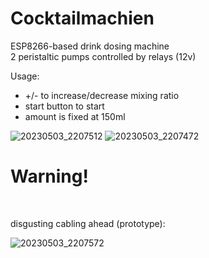 # Cocktailmachien

ESP8266-based drink dosing machine <br>
2 peristaltic pumps controlled by relays (12v)

Usage:<br>
- +/- to increase/decrease mixing ratio<br>
- start button to start<br>
- amount is fixed at 150ml<br>


![20230503_2207512](https://user-images.githubusercontent.com/82866979/236040758-9efdb569-5117-4dce-a17c-ad049f04f960.jpg)
![20230503_2207472](https://user-images.githubusercontent.com/82866979/236040753-6d8ef18b-079f-4681-ba42-293d17a526ba.jpg)

<h1>Warning!</h1><br>
<p>disgusting cabling ahead (prototype):

![20230503_2207572](https://user-images.githubusercontent.com/82866979/236040761-b0fc7f1a-9ece-4f42-806c-e4916fce5c45.jpg)
